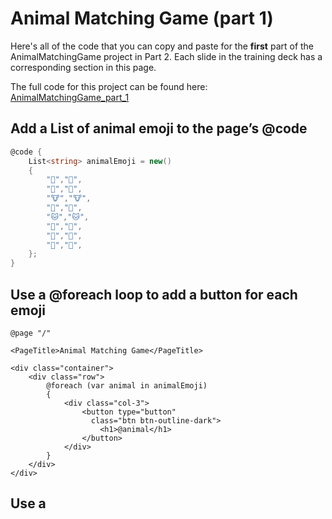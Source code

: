 # Animal Matching Game (part 1)

Here's all of the code that you can copy and paste for the **first** part of the AnimalMatchingGame project in Part 2. Each slide in the training deck has a corresponding section in this page.

The full code for this project can be found here: [AnimalMatchingGame_part_1](https://github.com/andrewstellman/blazor-training/tree/main/Code/AnimalMatchingGame_part_1)

## Add a List of animal emoji to the page’s @code

```c#
@code {
    List<string> animalEmoji = new()
    {
        "🐶","🐶",
        "🐺","🐺",
        "🐮","🐮",
        "🦊","🦊",
        "🐱","🐱",
        "🦁","🦁",
        "🐯","🐯",
        "🐹","🐹",
    };
}
```

## Use a @foreach loop to add a button for each emoji

```razor
@page "/"

<PageTitle>Animal Matching Game</PageTitle>

<div class="container">
    <div class="row">
        @foreach (var animal in animalEmoji)
        {
            <div class="col-3">
                <button type="button"
                  class="btn btn-outline-dark">
                    <h1>@animal</h1>
                </button>
            </div>
        }
    </div>
</div>
```

## Use a <style> tag to include CSS styles in your page

```razor
<style> 
     .container {
        width: 400px;
    }
    button {
        width: 100px;
        height: 100px;
        font-size: 50px;
    }
</style>
```

